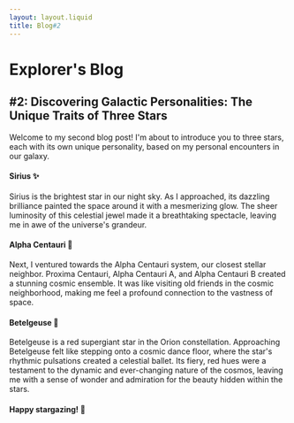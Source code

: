```yaml
---
layout: layout.liquid
title: Blog#2
---
```


# Explorer's Blog
## #2: Discovering Galactic Personalities: The Unique Traits of Three Stars

Welcome to my second blog post! I'm about to introduce you to three stars, each with its own unique personality, based on my personal encounters in our galaxy.

#### Sirius ✨

Sirius is the brightest star in our night sky. As I approached, its dazzling brilliance painted the space around it with a mesmerizing glow. The sheer luminosity of this celestial jewel made it a breathtaking spectacle, leaving me in awe of the universe's grandeur.

#### Alpha Centauri 🌌

Next, I ventured towards the Alpha Centauri system, our closest stellar neighbor. Proxima Centauri, Alpha Centauri A, and Alpha Centauri B created a stunning cosmic ensemble. It was like visiting old friends in the cosmic neighborhood, making me feel a profound connection to the vastness of space.

#### Betelgeuse 💃

Betelgeuse is a red supergiant star in the Orion constellation. Approaching Betelgeuse felt like stepping onto a cosmic dance floor, where the star's rhythmic pulsations created a celestial ballet. Its fiery, red hues were a testament to the dynamic and ever-changing nature of the cosmos, leaving me with a sense of wonder and admiration for the beauty hidden within the stars.

#### Happy stargazing! 🚀
